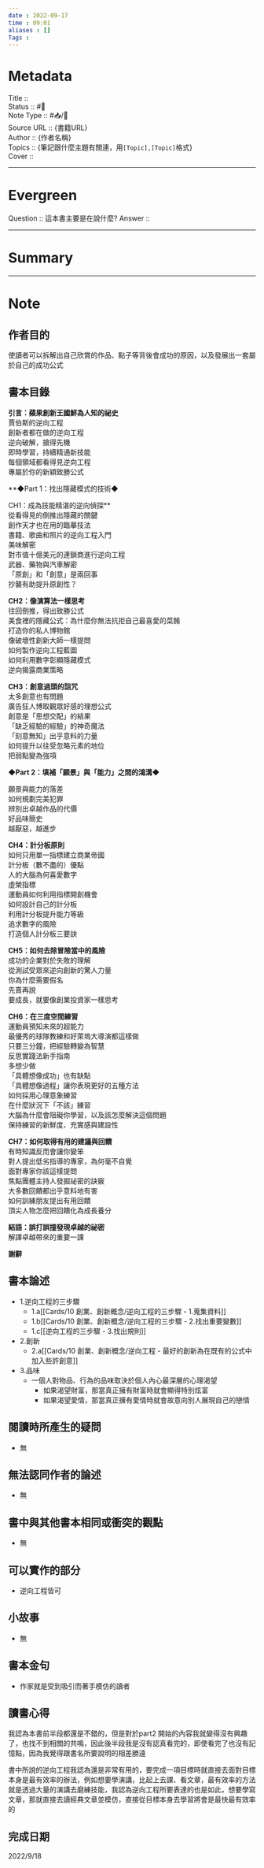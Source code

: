 ```yaml
---
date : 2022-09-17
time : 09:01
aliases : []
Tags : 
---
```

# Metadata
Title :: <br>
Status :: #🌱 <br>
Note Type :: #📥/📘 <br>
Source URL :: {書籍URL}<br>
Author :: {作者名稱}<br>
Topics :: {筆記跟什麼主題有關連，用`[Topic],[Topic]`格式}<br>
Cover ::

 
---
# Evergreen
Question :: 這本書主要是在說什麼?
Answer :: 


---

# Summary
---

# Note

## 作者目的
使讀者可以拆解出自己欣賞的作品、點子等背後會成功的原因，以及發展出一套屬於自己的成功公式

## 書本目錄
**引言：蘋果創新王國鮮為人知的祕史**  
賈伯斯的逆向工程  
創新者都在做的逆向工程  
逆向破解，搶得先機  
即時學習，持續精通新技能  
每個領域都看得見逆向工程  
專屬於你的新穎致勝公式  
  
**◆Part 1：找出隱藏模式的技術◆  
  
CH1：成為技能精湛的逆向偵探**  
從看得見的倒推出隱藏的關鍵  
創作天才也在用的臨摹技法  
書籍、歌曲和照片的逆向工程入門  
美味解密  
對市值十億美元的連鎖商進行逆向工程  
武器、藥物與汽車解密  
「原創」和「創意」是兩回事  
抄襲有助提升原創性？  
  
**CH2：像演算法一樣思考**  
往回倒推，得出致勝公式  
美食裡的隱藏公式：為什麼你無法抗拒自己最喜愛的菜餚  
打造你的私人博物館  
像破壞性創新大師一樣提問  
如何製作逆向工程藍圖  
如何利用數字彰顯隱藏模式  
逆向揭露商業策略  
  
**CH3：創意過頭的詛咒**  
太多創意也有問題  
廣告狂人博取觀眾好感的理想公式  
創意是「思想交配」的結果  
「缺乏經驗的經驗」的神奇魔法  
「刻意無知」出乎意料的力量  
如何提升以往受忽略元素的地位  
把弱點變為強項  
  
**◆Part 2：填補「願景」與「能力」之間的鴻溝◆**  
  
願景與能力的落差  
如何規劃完美犯罪  
辨別出卓越作品的代價  
好品味簡史  
越厭惡，越進步  
  
**CH4：計分板原則**  
如何只用單一指標建立商業帝國  
計分板（數不盡的）優點  
人的大腦為何喜愛數字  
虛榮指標  
運動員如何利用指標開創機會  
如何設計自己的計分板  
利用計分板提升能力等級  
追求數字的風險  
打造個人計分板三要訣  
  
**CH5：如何去除冒險當中的風險**  
成功的企業對於失敗的理解  
從測試受眾來逆向創新的驚人力量  
你為什麼需要假名  
先賣再說  
要成長，就要像創業投資家一樣思考  
  
**CH6：在三度空間練習**  
運動員預知未來的超能力  
最優秀的球隊教練和好萊塢大導演都這樣做  
只要三分鐘，把經驗轉變為智慧  
反思實踐法新手指南  
多想少做  
「具體想像成功」也有缺點  
「具體想像過程」讓你表現更好的五種方法  
如何採用心理意象練習  
在什麼狀況下「不該」練習  
大腦為什麼會阻礙你學習，以及該怎麼解決這個問題  
保持練習的新鮮度、充實感與建設性  
  
**CH7：如何取得有用的建議與回饋**  
有時知識反而會讓你變笨  
對人提出低劣指導的專家，為何毫不自覺  
面對專家你該這樣提問  
焦點團體主持人發掘祕密的訣竅  
大多數回饋都出乎意料地有害  
如何訓練朋友提出有用回饋  
頂尖人物怎麼把回饋化為成長養分  
  
**結語：誤打誤撞發現卓越的祕密**  
解譯卓越帶來的重要一課  
  
**謝辭**
## 書本論述
- 1.逆向工程的三步驟
	- 1.a[[Cards/10 創業、創新概念/逆向工程的三步驟 - 1.蒐集資料]]
	- 1.b[[Cards/10 創業、創新概念/逆向工程的三步驟 - 2.找出重要變數]]
	- 1.c[[逆向工程的三步驟 - 3.找出規則]]
- 2.創新
	- 2.a[[Cards/10 創業、創新概念/逆向工程 - 最好的創新為在既有的公式中加入些許創意]]
- 3.品味
	- 一個人對物品、行為的品味取決於個人內心最深層的心理渴望
		- 如果渴望財富，那當真正擁有財富時就會顯得特別炫富
		- 如果渴望愛情，那當真正擁有愛情時就會故意向別人展現自己的戀情

## 閱讀時所產生的疑問
- 無

## 無法認同作者的論述
- 無

## 書中與其他書本相同或衝突的觀點
- 無

## 可以實作的部分
- 逆向工程皆可

## 小故事
- 無

## 書本金句
- 作家就是受到吸引而著手模仿的讀者

## 讀書心得
我認為本書前半段都還是不錯的，但是對於part2 開始的內容我就變得沒有興趣了，也找不到相關的共鳴，因此後半段我是沒有認真看完的，即使看完了也沒有記憶點，因為我覺得跟書名所要說明的相差勝遠

書中所說的逆向工程我認為還是非常有用的，要完成一項目標時就直接去面對目標本身是最有效率的辦法，例如想要學演講，比起上去課、看文章，最有效率的方法就是透過大量的演講去磨練技能，我認為逆向工程所要表達的也是如此，想要學寫文章，那就直接去讀經典文章並模仿，直接從目標本身去學習將會是最快最有效率的

## 完成日期
2022/9/18
